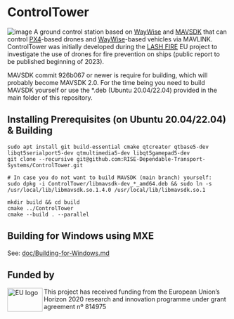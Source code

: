 # ControlTower
![image](https://user-images.githubusercontent.com/2404625/202209615-afe01d3f-0408-4ebe-8c7e-539b10d8b27b.png)
A ground control station based on [WayWise](https://github.com/RISE-Dependable-Transport-Systems/WayWise) and [MAVSDK](http://mavsdk.io/) that can control [PX4](https://px4.io/)-based drones and [WayWise](https://github.com/RISE-Dependable-Transport-Systems/WayWise)-based vehicles via MAVLINK.
ControlTower was initially developed during the [LASH FIRE](https://lashfire.eu/) EU project to investigate the use of drones for fire prevention on ships (public report to be published beginning of 2023).

MAVSDK commit 926b067 or newer is require for building, which will probably become MAVSDK 2.0. For the time being you need to build MAVSDK yourself or use the *.deb (Ubuntu 20.04/22.04) provided in the main folder of this repository.

## Installing Prerequisites (on Ubuntu 20.04/22.04) & Building
    sudo apt install git build-essential cmake qtcreator qtbase5-dev libqt5serialport5-dev qtmultimedia5-dev libqt5gamepad5-dev
    git clone --recursive git@github.com:RISE-Dependable-Transport-Systems/ControlTower.git
    
    # In case you do not want to build MAVSDK (main branch) yourself:
    sudo dpkg -i ControlTower/libmavsdk-dev_*_amd64.deb && sudo ln -s /usr/local/lib/libmavsdk.so.1.4.0 /usr/local/lib/libmavsdk.so.1
    
    mkdir build && cd build
    cmake ../ControlTower
    cmake --build . --parallel 
    
## Building for Windows using MXE
See: [doc/Building-for-Windows.md](https://github.com/RISE-Dependable-Transport-Systems/ControlTower/blob/main/doc/Building-for-Windows.md)
    
## Funded by
<img src="https://user-images.githubusercontent.com/2404625/202213271-a4006999-49d5-4e61-9f3d-867a469238d1.png" width="80" height="54" align="left" alt="EU logo" />
This project has received funding from the European Union’s Horizon 2020 research and innovation programme under grant agreement nº 814975
